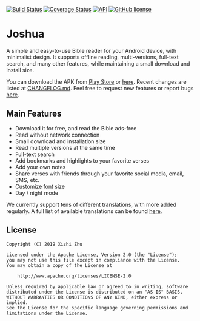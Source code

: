 [![Build Status](https://img.shields.io/travis/xizzhu/Joshua.svg)](https://travis-ci.org/xizzhu/Joshua)
[![Coverage Status](https://img.shields.io/coveralls/github/xizzhu/Joshua.svg)](https://coveralls.io/github/xizzhu/Joshua)
[![API](https://img.shields.io/badge/API-21%2B-green.svg?style=flat)](https://developer.android.com/about/versions/android-5.0.html)
[![GitHub license](https://img.shields.io/badge/license-Apache%20License%202.0-blue.svg?style=flat)](https://www.apache.org/licenses/LICENSE-2.0)

Joshua
======

A simple and easy-to-use Bible reader for your Android device, with minimalist design. It supports offline reading, multi-versions, full-text search, and many other features, while maintaining a small download and install size.

You can download the APK from [Play Store](https://play.google.com/store/apps/details?id=me.xizzhu.android.joshua) or [here](https://github.com/xizzhu/Joshua/releases). Recent changes are listed at [CHANGELOG.md](docs/CHANGELOG.md). Feel free to request new features or report bugs [here](https://github.com/xizzhu/Joshua/issues).

Main Features
-------------
* Download it for free, and read the Bible ads-free
* Read without network connection
* Small download and installation size
* Read multiple versions at the same time
* Full-text search
* Add bookmarks and highlights to your favorite verses
* Add your own notes
* Share verses with friends through your favorite social media, email, SMS, etc.
* Customize font size
* Day / night mode

We currently support tens of different translations, with more added regularly. A full list of available translations can be found [here](docs/TRANSLATIONS.md).

License
-------
    Copyright (C) 2019 Xizhi Zhu

    Licensed under the Apache License, Version 2.0 (the "License");
    you may not use this file except in compliance with the License.
    You may obtain a copy of the License at

        http://www.apache.org/licenses/LICENSE-2.0

    Unless required by applicable law or agreed to in writing, software
    distributed under the License is distributed on an "AS IS" BASIS,
    WITHOUT WARRANTIES OR CONDITIONS OF ANY KIND, either express or implied.
    See the License for the specific language governing permissions and
    limitations under the License.
